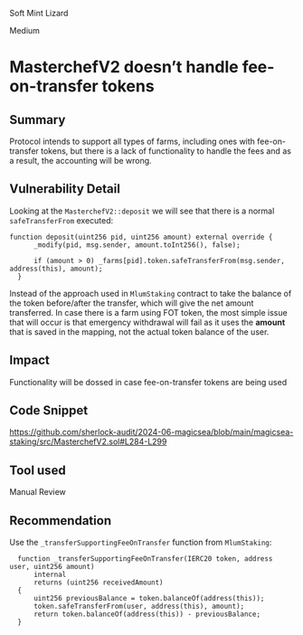 Soft Mint Lizard

Medium

# MasterchefV2 doesn’t handle fee-on-transfer tokens

## Summary

Protocol intends to support all types of farms, including ones with fee-on-transfer tokens, but there is a lack of functionality to handle the fees and as a result, the accounting will be wrong.

## Vulnerability Detail

Looking at the `MasterchefV2::deposit` we will see that there is a normal `safeTransferFrom` executed:

```solidity
function deposit(uint256 pid, uint256 amount) external override {
      _modify(pid, msg.sender, amount.toInt256(), false);

      if (amount > 0) _farms[pid].token.safeTransferFrom(msg.sender, address(this), amount);
  }
```

Instead of the approach used in `MlumStaking` contract to take the balance of the token before/after the transfer, which will give the net amount transferred. In case there is a farm using FOT token, the most simple issue that will occur is that emergency withdrawal will fail as it uses the **amount** that is saved in the mapping, not the actual token balance of the user. 

## Impact

Functionality will be dossed in case fee-on-transfer tokens are being used

## Code Snippet

https://github.com/sherlock-audit/2024-06-magicsea/blob/main/magicsea-staking/src/MasterchefV2.sol#L284-L299

## Tool used

Manual Review

## Recommendation

Use the `_transferSupportingFeeOnTransfer` function from `MlumStaking`:

```solidity
  function _transferSupportingFeeOnTransfer(IERC20 token, address user, uint256 amount)
      internal
      returns (uint256 receivedAmount)
  {
      uint256 previousBalance = token.balanceOf(address(this));
      token.safeTransferFrom(user, address(this), amount);
      return token.balanceOf(address(this)) - previousBalance;
  }
```